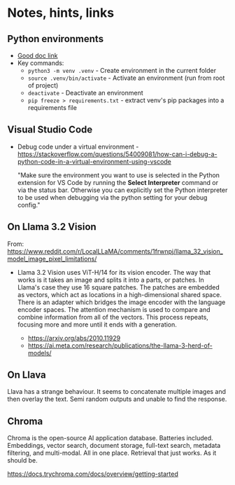 # Notes, hints, links



## Python environments

- [Good doc link](https://packaging.python.org/en/latest/guides/installing-using-pip-and-virtual-environments/)
- Key commands:
  -  `python3 -m venv .venv` - Create environment in the current folder 
  -  `source .venv/bin/activate` - Activate an environment (run from root of project)
  - `deactivate` - Deactivate an environment
  - `pip freeze > requirements.txt` - extract venv's pip packages into a requirements file

## Visual Studio Code

- Debug code under a virtual environment - https://stackoverflow.com/questions/54009081/how-can-i-debug-a-python-code-in-a-virtual-environment-using-vscode

  "Make sure the environment you want to use is selected in the Python extension for VS Code by running the **Select Interpreter** command or via the status bar. Otherwise you can explicitly set the Python interpreter to be used when debugging via the python setting for your debug config."


## On Llama 3.2 Vision

From: https://www.reddit.com/r/LocalLLaMA/comments/1frwnpj/llama_32_vision_model_image_pixel_limitations/

- Llama 3.2 Vision uses ViT-H/14 for its vision encoder. The way that works is it takes an image and splits it into a parts, or patches. In Llama's case they use 16 square patches. The patches are embedded as vectors, which act as locations in a high-dimensional shared space. There is an adapter which bridges the image encoder with the language encoder spaces. The attention mechanism is used to compare and combine information from all of the vectors. This process repeats, focusing more and more until it ends with a generation.

  - https://arxiv.org/abs/2010.11929
  - https://ai.meta.com/research/publications/the-llama-3-herd-of-models/

## On Llava

Llava has a strange behaviour. It seems to concatenate multiple images and then overlay the text. Semi random outputs and unable to find the response.

## Chroma

Chroma is the open-source AI application database. Batteries included. Embeddings, vector search, document storage, full-text search, metadata filtering, and multi-modal. All in one place. Retrieval that just works. As it should be.

https://docs.trychroma.com/docs/overview/getting-started
